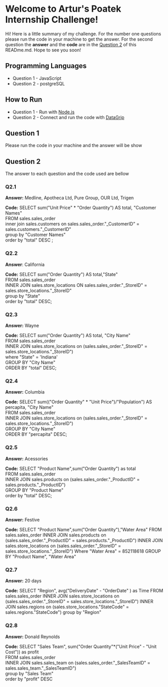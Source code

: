 # Welcome to Artur's Poatek Internship Challenge!
Hi! Here is a little summary of my challenge. For the number one questions please run the code in your machine to get the answer. For the second question the **answer** and the **code** are in the [Question 2](#question-2) of this READme.md. Hope to see you soon!

## Programming Languages

 - Question 1 - JavaScript  
 - Question 2 - postgreSQL
 
 
## How to Run 

 -  Question 1 - Run with   [Node.js](nodejs.org)
 -  Question 2 - Connect and run the code with [DataGrip](https://www.jetbrains.com/datagrip/)
 
  
## Question 1  
  Please run the code in your machine and the answer will be show 
  
## Question 2 
   The answer to each question and the code used are bellow
  
  ### Q2.1  
   **Answer:** Medline, Apotheca Ltd, Pure Group, OUR Ltd, Trigen
   
   **Code:** 
    SELECT sum("Unit Price" * "Order Quantity") AS total, "Customer Names"  
    FROM sales.sales_order  
    inner join sales.customers on sales.sales_order."_CustomerID" = sales.customers."_CustomerID"  
    group by "Customer Names"  
    order by "total" DESC ;

   ### Q2.2  
   **Answer**: California 
   
   **Code:** 
    SELECT sum("Order Quantity") AS total,"State"  
    FROM sales.sales_order  
    INNER JOIN sales.store_locations ON sales.sales_order."_StoreID" = sales.store_locations."_StoreID"  
    group by "State"  
    order by "total" DESC;
	
   ### Q2.3  
   **Answer:** Wayne
   
   **Code:** 
    SELECT sum("Order Quantity") AS total, "City Name"  
    FROM sales.sales_order  
    INNER JOIN sales.store_locations on (sales.sales_order."_StoreID" = sales.store_locations."_StoreID")  
    where "State" =  'Indiana'  
    GROUP BY "City Name"  
    ORDER BY "total" DESC;

   ### Q2.4  
   **Answer:** Columbia
   
   **Code:** 
    SELECT sum(("Order Quantity" *  "Unit Price")/"Population") AS percapita, "City Name"  
    FROM sales.sales_order  
    INNER JOIN sales.store_locations on (sales.sales_order."_StoreID" = sales.store_locations."_StoreID")  
    GROUP BY "City Name"  
    ORDER BY "percapita" DESC;

   ### Q2.5  
   **Answer:** Acessories
   
   **Code:** 
    SELECT "Product Name",sum("Order Quantity") as total  
    FROM sales.sales_order  
    INNER JOIN sales.products on (sales.sales_order."_ProductID" = sales.products."_ProductID")  
    GROUP BY "Product Name"  
    order by "total" DESC;

   ### Q2.6  
   **Answer:** Festive
   
   **Code:** 
    SELECT "Product Name",sum("Order Quantity"),"Water Area"
    FROM sales.sales_order
    INNER JOIN sales.products on (sales.sales_order."_ProductID"  = sales.products."_ProductID")
    INNER JOIN sales.store_locations on (sales.sales_order."_StoreID"  = sales.store_locations."_StoreID")
    Where "Water Area"  =  852118618
    GROUP BY "Product Name", "Water Area"

   ### Q2.7 
   **Answer:** 20 days
   
   **Code:** 
   SELECT "Region", avg("DeliveryDate"  -  "OrderDate" ) as  Time
   FROM sales.sales_order
   INNER JOIN sales.store_locations on (sales.sales_order."_StoreID"  = sales.store_locations."_StoreID")
   INNER JOIN sales.regions on (sales.store_locations."StateCode"  = sales.regions."StateCode")
   group by "Region"
	   
   ### Q2.8
   **Answer:** Donald Reynolds
   
   **Code:** 
   SELECT "Sales Team", sum("Order Quantity"*("Unit Price"  -  "Unit Cost")) as profit  
   FROM sales.sales_order  
   INNER JOIN sales.sales_team on (sales.sales_order."_SalesTeamID"  = sales.sales_team."_SalesTeamID")  
   group by "Sales Team"  
   order by "profit" DESC
